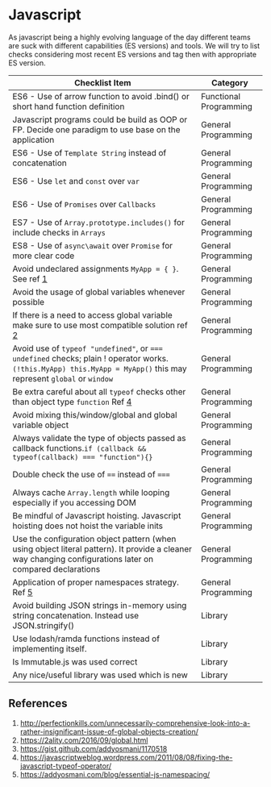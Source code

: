 # Javascript

As javascript being a highly evolving language of the day different teams are suck with different capabilities (ES versions) and tools. We will try to list checks considering most recent ES versions and tag then with appropriate ES version.

Checklist Item | Category
-------------- | --------
ES6 - Use of arrow function to avoid .bind() or short hand function definition|Functional Programming
Javascript programs could be build as OOP or FP. Decide one paradigm to use base on the application|General Programming
ES6 - Use of `Template String` instead of concatenation|General Programming
ES6 - Use `let` and `const` over `var`|General Programming
ES6 - Use of `Promises` over `Callbacks`|General Programming
ES7 - Use of `Array.prototype.includes()` for include checks in `Arrays`|General Programming
ES8 - Use of `async\await` over `Promise` for more clear code|General Programming
Avoid undeclared assignments `MyApp = { }`. See ref [1](#1)|General Programming
Avoid the usage of global variables whenever possible|General Programming
If there is a need to access global variable make sure to use most compatible solution ref [2](#2)|General Programming
Avoid use of `typeof "undefined"`, or `=== undefined` checks; plain ! operator works. `(!this.MyApp) this.MyApp = MyApp()` this may represent `global` or `window`|General Programming
Be extra careful about all `typeof` checks other than object type `function` Ref [4](#4)|General Programming
Avoid mixing this/window/global and global variable object|General Programming
Always validate the type of objects passed as callback functions.`if (callback && typeof(callback) === "function"){}`|General Programming
Double check the use of `==` instead of `===`|General Programming
Always cache `Array.length` while looping especially if you accessing DOM|General Programming
Be mindful of Javascript hoisting. Javascript hoisting does not hoist the variable inits|General Programming
Use the configuration object pattern (when using object literal pattern). It provide a cleaner way changing configurations later on compared declarations|General Programming
Application of proper namespaces strategy. Ref [5](#5)|General Programming
Avoid building JSON strings in-memory using string concatenation. Instead use JSON.stringify()|Library
Use lodash/ramda functions instead of implementing itself.|Library
Is Immutable.js was used correct|Library
Any nice/useful library was used which is new|Library

## References

1. http://perfectionkills.com/unnecessarily-comprehensive-look-into-a-rather-insignificant-issue-of-global-objects-creation/
2. https://2ality.com/2016/09/global.html
3. https://gist.github.com/addyosmani/1170518
4. https://javascriptweblog.wordpress.com/2011/08/08/fixing-the-javascript-typeof-operator/
5. https://addyosmani.com/blog/essential-js-namespacing/